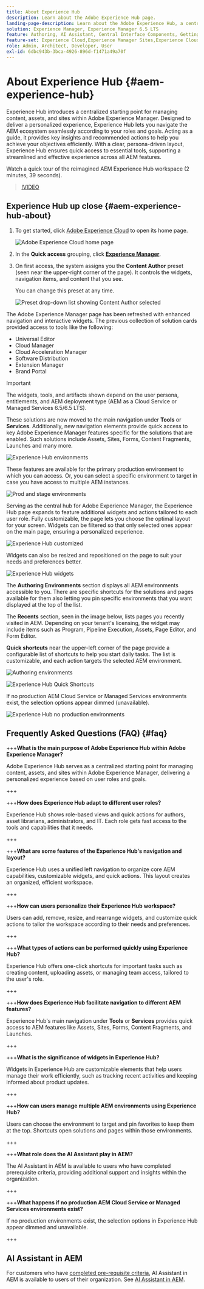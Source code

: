 ```yaml
---
title: About Experience Hub
description: Learn about the Adobe Experience Hub page.
landing-page-description: Learn about the Adobe Experience Hub, a centralized starting point for accessing all AEM capabilities.
solution: Experience Manager, Experience Manager 6.5 LTS
feature: Authoring, AI Assistant, Central Interface Components, Getting Started, Onboarding, Programs, Workflows 
feature-set: Experience Cloud,Experience Manager Sites,Experience Cloud Services
role: Admin, Architect, Developer, User
exl-id: 6dbc943b-3bca-4926-896d-f1471a49a70f
---
```

# About Experience Hub {#aem-experience-hub}

Experience Hub introduces a centralized starting point for managing content, assets, and sites within Adobe Experience Manager. Designed to deliver a personalized experience, Experience Hub lets you navigate the AEM ecosystem seamlessly according to your roles and goals. Acting as a guide, it provides key insights and recommended actions to help you achieve your objectives efficiently. With a clear, persona-driven layout, Experience Hub ensures quick access to essential tools, supporting a streamlined and effective experience across all AEM features.

Watch a quick tour of the reimagined AEM Experience Hub workspace (2 minutes, 39 seconds).

>[!VIDEO](https://video.tv.adobe.com/v/3475190/?learn=on&enablevpops)

<!--
Available as a private beta, Experience Hub offers an optimized experience focused on improving workflows, prioritizing goals, and delivering results. Opting in lets you influence Experience Hub's development by providing feedback that helps shape its future and enhances its value for the entire AEM community. -->

## Experience Hub up close {#aem-experience-hub-about}

1. To get started, click [Adobe Experience Cloud](https://experience.adobe.com/#/@foundationinternal/home) to open its home page.

    ![Adobe Experience Cloud home page](/help/assets/assets-experience-hub/experience-cloud-experiencemanager-ams.png)

1. In the **Quick access** grouping, click [**Experience Manager**](https://experience.adobe.com).
1. On first access, the system assigns you the **Content Author** preset (seen near the upper-right corner of the page). It controls the widgets, navigation items, and content that you see.

    You can change this preset at any time.

    ![Preset drop-down list showing Content Author selected](/help/assets/assets-experience-hub/experience-hub-role-selection.png) 

The Adobe Experience Manager page has been refreshed with enhanced navigation and interactive widgets. The previous collection of solution cards provided access to tools like the following: 

* Universal Editor
* Cloud Manager
* Cloud Acceleration Manager
* Software Distribution
* Extension Manager
* Brand Portal

>[!IMPORTANT]
>
>The widgets, tools, and artifacts shown depend on the user persona, entitlements, and AEM deployment type (AEM as a Cloud Service or Managed Services 6.5/6.5 LTS).

These solutions are now moved to the main navigation under **Tools** or **Services**. Additionally, new navigation elements provide quick access to key Adobe Experience Manager features specific for the solutions that are enabled. Such solutions include Assets, Sites, Forms, Content Fragments, Launches and many more.

![Experience Hub environments](/help/assets/assets-experience-hub/experience-hub-author-environments-ams.png)

These features are available for the primary production environment to which you can access. Or, you can select a specific environment to target in case you have access to multiple AEM instances.

![Prod and stage environments](/help/assets/assets-experience-hub/experience-hub-prod-stage-ams.png)

Serving as the central hub for Adobe Experience Manager, the Experience Hub page expands to feature additional widgets and actions tailored to each user role. Fully customizable, the page lets you choose the optimal layout for your screen. Widgets can be filtered so that only selected ones appear on the main page, ensuring a personalized experience. 

![Experience Hub customized](/help/assets/assets-experience-hub/experience-hub-custom-ams.png)

Widgets can also be resized and repositioned on the page to suit your needs and preferences better.

![Experience Hub widgets](/help/assets/assets-experience-hub/experience-hub-custom-widgets-ams.png)

The **Authoring Environments** section displays all AEM environments accessible to you. There are specific shortcuts for the solutions and pages available for them also letting you pin specific environments that you want displayed at the top of the list.

The **Recents** section, seen in the image below, lists pages you recently visited in AEM. Depending on your tenant's licensing, the widget may include items such as Program, Pipeline Execution, Assets, Page Editor, and Form Editor.

**Quick shortcuts** near the upper-left corner of the page provide a configurable list of shortcuts to help you start daily tasks. The list is customizable, and each action targets the selected AEM environment.

![Authoring environments](/help/assets/assets-experience-hub/experience-hub-recents-ams.png)

![Experience Hub Quick Shortcuts](/help/assets/assets-experience-hub/experience-hub-quick-shortcuts-ams.png)

If no production AEM Cloud Service or Managed Services environments exist, the selection options appear dimmed (unavailable).

![Experience Hub no production environments](/help/assets/assets-experience-hub/experience-hub-no-prod-environs-ams.png)

## Frequently Asked Questions (FAQ) {#faq}

+++**What is the main purpose of Adobe Experience Hub within Adobe Experience Manager?**

  Adobe Experience Hub serves as a centralized starting point for managing content, assets, and sites within Adobe Experience Manager, delivering a personalized experience based on user roles and goals.

+++

+++**How does Experience Hub adapt to different user roles?**

  Experience Hub shows role-based views and quick actions for authors, asset librarians, administrators, and IT. Each role gets fast access to the tools and capabilities that it needs.

+++

+++**What are some features of the Experience Hub's navigation and layout?**

  Experience Hub uses a unified left navigation to organize core AEM capabilities, customizable widgets, and quick actions. This layout creates an organized, efficient workspace.

+++

+++**How can users personalize their Experience Hub workspace?**

  Users can add, remove, resize, and rearrange widgets, and customize quick actions to tailor the workspace according to their needs and preferences.

+++

+++**What types of actions can be performed quickly using Experience Hub?**

  Experience Hub offers one-click shortcuts for important tasks such as creating content, uploading assets, or managing team access, tailored to the user's role.

+++

+++**How does Experience Hub facilitate navigation to different AEM features?**

  Experience Hub's main navigation under **Tools** or **Services** provides quick access to AEM features like Assets, Sites, Forms, Content Fragments, and Launches.

+++

+++**What is the significance of widgets in Experience Hub?**

  Widgets in Experience Hub are customizable elements that help users manage their work efficiently, such as tracking recent activities and keeping informed about product updates.

+++

+++**How can users manage multiple AEM environments using Experience Hub?**

  Users can choose the environment to target and pin favorites to keep them at the top. Shortcuts open solutions and pages within those environments.

+++

+++**What role does the AI Assistant play in AEM?**

  The AI Assistant in AEM is available to users who have completed prerequisite criteria, providing additional support and insights within the organization.

+++

+++**What happens if no production AEM Cloud Service or Managed Services environments exist?**

  If no production environments exist, the selection options in Experience Hub appear dimmed and unavailable.

+++

## AI Assistant in AEM

For customers who have [completed pre-requisite criteria](/help/ai-assistant-in-aem.md#get-access), AI Assistant in AEM is available to users of their organization. See [AI Assistant in AEM](/help/ai-assistant-in-aem.md).
